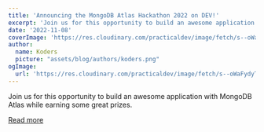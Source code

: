 ```yaml
---
title: 'Announcing the MongoDB Atlas Hackathon 2022 on DEV!'
excerpt: 'Join us for this opportunity to build an awesome application with MongoDB Atlas while earning some great prizes.'
date: '2022-11-08'
coverImage: 'https://res.cloudinary.com/practicaldev/image/fetch/s--oWaFydyT--/c_imagga_scale,f_auto,fl_progressive,h_420,q_auto,w_1000/https://dev-to-uploads.s3.amazonaws.com/uploads/articles/giuu4goz501d3kyiltxn.png'
author:
  name: Koders
  picture: "assets/blog/authors/koders.png"
ogImage:
  url: 'https://res.cloudinary.com/practicaldev/image/fetch/s--oWaFydyT--/c_imagga_scale,f_auto,fl_progressive,h_420,q_auto,w_1000/https://dev-to-uploads.s3.amazonaws.com/uploads/articles/giuu4goz501d3kyiltxn.png'
---
```


Join us for this opportunity to build an awesome application with MongoDB Atlas while earning some great prizes.

[Read more](https://dev.to/devteam/announcing-the-mongodb-atlas-hackathon-2022-on-dev-2107)
